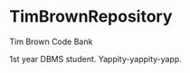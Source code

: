 



















# TimBrownRepository
Tim Brown Code Bank

1st year DBMS student. Yappity-yappity-yapp.
